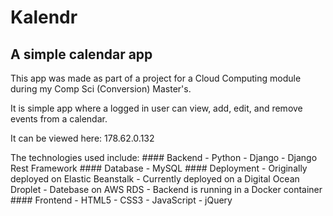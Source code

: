 # Kalendr
## A simple calendar app

This app was made as part of a project for a Cloud Computing module during my Comp Sci (Conversion) Master's.
 
It is simple app where a logged in user can view, add, edit, and remove events from a calendar. 

It can be viewed here: 178.62.0.132

The technologies used include:
    #### Backend
    - Python
    - Django
    - Django Rest Framework
    #### Database
    - MySQL
    #### Deployment
    - Originally deployed on Elastic Beanstalk
    - Currently deployed on a Digital Ocean Droplet
    - Datebase on AWS RDS
    - Backend is running in a Docker container
    #### Frontend
    - HTML5
    - CSS3
    - JavaScript
    - jQuery